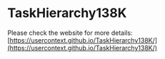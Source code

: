 # TaskHierarchy138K

Please check the website for more details: [https://usercontext.github.io/TaskHierarchy138K/](https://usercontext.github.io/TaskHierarchy138K/)